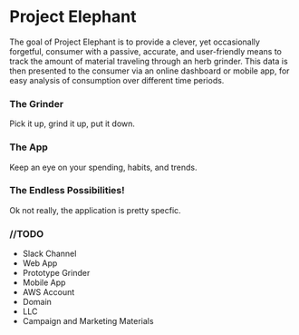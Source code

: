 # Project Elephant

The goal of Project Elephant is to provide a clever, yet occasionally forgetful, consumer with a passive, accurate, and user-friendly means to track the amount of material traveling through an herb grinder. This data is then presented to the consumer via an online dashboard or mobile app, for easy analysis of consumption over different time periods.

### The Grinder
Pick it up, grind it up, put it down.

### The App
Keep an eye on your spending, habits, and trends.

### The Endless Possibilities!
Ok not really, the application is pretty specfic.

### //TODO
- Slack Channel
- Web App
- Prototype Grinder
- Mobile App
- AWS Account
- Domain
- LLC
- Campaign and Marketing Materials